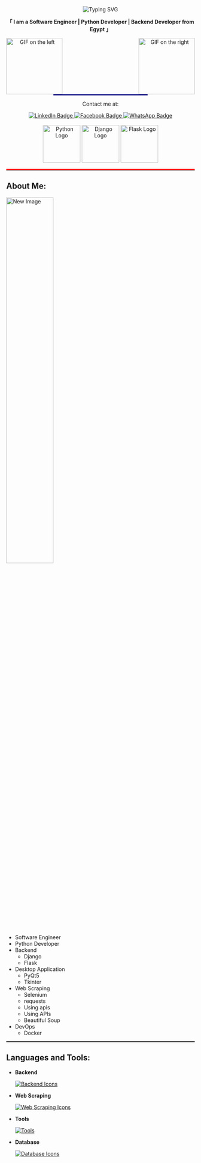 <div align="center">
  <img src="https://readme-typing-svg.demolab.com/?lines=Hi+There!+👋,+I'm+Islam+Badran" alt="Typing SVG">
  <p><strong>「 I am a Software Engineer | Python Developer | Backend Developer from Egypt 」</strong></p>

  <div align="center">
    <img align="right" width="150" src="https://user-images.githubusercontent.com/65187002/144930161-2f783401-8d27-4fdf-a2f7-cc0ba32f1f1f.gif" alt="GIF on the right">
    <img align="left" width="150" src="https://user-images.githubusercontent.com/65187002/144930161-2f783401-8d27-4fdf-a2f7-cc0ba32f1f1f.gif" alt="GIF on the left">
  </div>
  
<hr style="border: none; height: 3px; background-color: #000080; width: 50%;">

<div align="center">
  <p>Contact me at:</p>
  <a href="https://www.linkedin.com/in/islam-badran-39a577225?utm_source=share&utm_campaign=share_via&utm_content=profile&utm_medium=android_app" target="_blank">
    <img src="https://img.shields.io/badge/LinkedIn-0077B5?style=for-the-badge&logo=linkedin&logoColor=white" alt="LinkedIn Badge">
  </a>
  <a href="https://www.facebook.com/islam.badran.77?locale=ar_AR" target="_blank">
    <img src="https://img.shields.io/badge/Facebook-1877F2?style=for-the-badge&logo=facebook&logoColor=white" alt="Facebook Badge">
  </a> 
  <a href="https://wa.link/bc2uxp" target="_blank">
    <img src="https://img.shields.io/badge/WhatsApp-25D366?style=for-the-badge&logo=whatsapp&logoColor=white" alt="WhatsApp Badge">
  </a>
</div>
      
<div align="center">
  <br>
  
  <img src="https://camo.githubusercontent.com/52ec9548f75773e7841dd77f89a654e8a0bc2cce02da2eb43f84240f50351512/68747470733a2f2f74656368737461636b2d67656e657261746f722e76657263656c2e6170702f707974686f6e2d69636f6e2e737667" alt="Python Logo" width="100">
  
  <img src="https://camo.githubusercontent.com/b24750380ccf58b0c7d79c7875d7300b2b99a49061c7e4199ac077c4713f7156/68747470733a2f2f74656368737461636b2d67656e657261746f722e76657263656c2e6170702f646a616e676f2d69636f6e2e737667" alt="Django Logo" width="100">
  
  <img src="https://camo.githubusercontent.com/2d821f427e22599bab98d58d10af94518c146882fb0037e742f69354aacacb6c/68747470733a2f2f74656368737461636b2d67656e657261746f722e76657263656c2e6170702f646f636b65722d69636f6e2e737667" alt="Flask Logo" width="100">
</div>

</div>


<div>
  <a name="about-me"></a>
  <hr style="border: none; border-top: 3px solid #ff0000;">
  
  <h2>About Me:</h2>
    
  <div class="gif-section">
    <img src="https://user-images.githubusercontent.com/74038190/229223263-cf2e4b07-2615-4f87-9c38-e37600f8381a.gif" alt="New Image" style="width: 50%;">
  </div>

  <div class="flex-container">
    <div class="text-section">
      <ul>
        <li>Software Engineer</li>
        <li>Python Developer</li>
        <li>Backend
          <ul>
            <li>Django</li>
            <li>Flask</li>
          </ul>
        </li>
        <li>Desktop Application
          <ul>
            <li>PyQt5</li>
            <li>Tkinter</li>
          </ul>
        </li>
        <li>Web Scraping
          <ul>
            <li>Selenium</li>
            <li>requests</li>
            <li>Using apis</li>
            <li>Using APIs</li>
            <li>Beautiful Soup</li>
          </ul>
        </li>
        <li>DevOps
          <ul>
            <li>Docker</li>
          </ul>
        </li>
      </ul>
    </div>
  </div>
<hr style="background-image:
  url('[https://camo.githubusercontent.com/ea40cfc33ac9e94789b044995f312e432d41bc1fd371f413583092df7649ef3d/68747470733a2f2f692e696d6775722e636f6d2f644261534b57462e676966](https://camo.githubusercontent.com/ea40cfc33ac9e94789b044995f312e432d41bc1fd371f413583092df7649ef3d/68747470733a2f2f692e696d6775722e636f6d2f644261534b57462e676966)https://camo.githubusercontent.com/ea40cfc33ac9e94789b044995f312e432d41bc1fd371f413583092df7649ef3d/68747470733a2f2f692e696d6775722e636f6d2f644261534b57462e676966'); height: 2px;">
</div>
<div>
    <a name="about-me"></a>
    <h2>Languages and Tools:</h2>
    
  <ul>
      <li>
          <p><strong>Backend</strong></p>
              <a href="https://skillicons.dev">
                  <img src="https://skillicons.dev/icons?i=py,django,flask,js,cpp" alt="Backend Icons">
              </a>
      </li>

  <li>
      <p><strong>Web Scraping</strong></p>
          <a href="https://skillicons.dev">
              <img src="https://skillicons.dev/icons?i=selenium,qt,opencv" alt="Web Scraping Icons">
          </a>
  </li>

  <li>
    <p><strong>Tools</strong></p>
        <a href="https://skillicons.dev">
            <img src="https://skillicons.dev/icons?i=git,github,docker,idea,postman" alt=Tools Icons">
        </a>
</li>

  <li>
    <p><strong>Database</strong></p>
        <a href="https://skillicons.dev">
            <img src="https://skillicons.dev/icons?i=postgres,sqlite" alt="Database Icons">
        </a>
</li>
  </ul>
</div>

